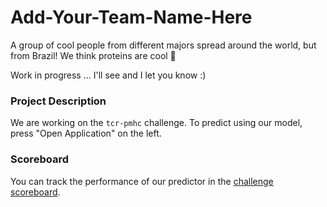 # Add-Your-Team-Name-Here

A group of cool people from different majors spread around the world, but from Brazil! We think proteins are cool 🙌

Work in progress ... I'll see and I let you know :)

### Project Description

We are working on the `tcr-pmhc` challenge.
To predict using our model, press "Open Application" on the left.

### Scoreboard

You can track the performance of our predictor in the [challenge scoreboard](https://biolib.com/biohackathon/tcr-pmhc-scoreboard/).
